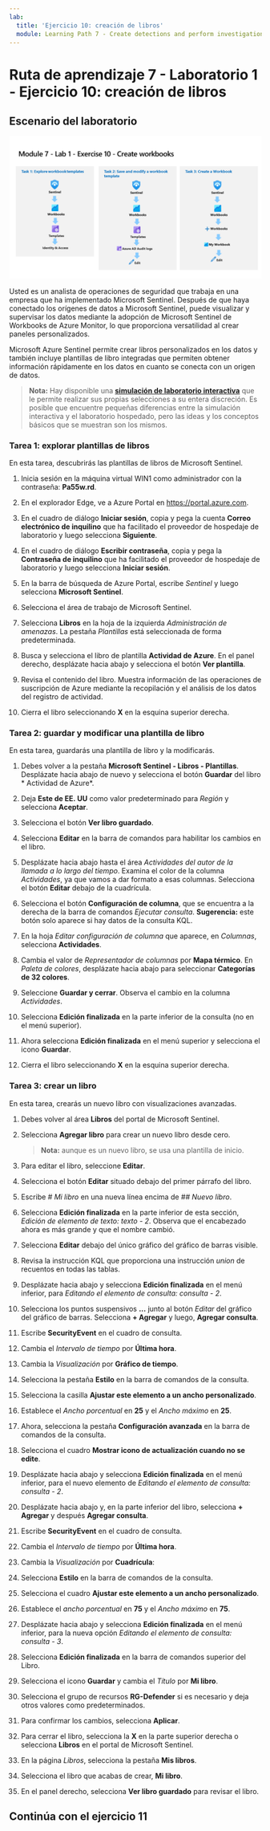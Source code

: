 ```yaml
---
lab:
  title: 'Ejercicio 10: creación de libros'
  module: Learning Path 7 - Create detections and perform investigations using Microsoft Sentinel
---
```


# Ruta de aprendizaje 7 - Laboratorio 1 - Ejercicio 10: creación de libros

## Escenario del laboratorio

![Introducción al laboratorio.](../Media/SC-200-Lab_Diagrams_Mod7_L1_Ex10.png)

Usted es un analista de operaciones de seguridad que trabaja en una empresa que ha implementado Microsoft Sentinel. Después de que haya conectado los orígenes de datos a Microsoft Sentinel, puede visualizar y supervisar los datos mediante la adopción de Microsoft Sentinel de Workbooks de Azure Monitor, lo que proporciona versatilidad al crear paneles personalizados. 

Microsoft Azure Sentinel permite crear libros personalizados en los datos y también incluye plantillas de libro integradas que permiten obtener información rápidamente en los datos en cuanto se conecta con un origen de datos.

>**Nota:** Hay disponible una **[simulación de laboratorio interactiva](https://mslabs.cloudguides.com/guides/SC-200%20Lab%20Simulation%20-%20Create%20workbooks)** que le permite realizar sus propias selecciones a su entera discreción. Es posible que encuentre pequeñas diferencias entre la simulación interactiva y el laboratorio hospedado, pero las ideas y los conceptos básicos que se muestran son los mismos. 


### Tarea 1: explorar plantillas de libros

En esta tarea, descubrirás las plantillas de libros de Microsoft Sentinel.

1. Inicia sesión en la máquina virtual WIN1 como administrador con la contraseña: **Pa55w.rd**.  

1. En el explorador Edge, ve a Azure Portal en https://portal.azure.com.

1. En el cuadro de diálogo **Iniciar sesión**, copia y pega la cuenta **Correo electrónico de inquilino** que ha facilitado el proveedor de hospedaje de laboratorio y luego selecciona **Siguiente**.

1. En el cuadro de diálogo **Escribir contraseña**, copia y pega la **Contraseña de inquilino** que ha facilitado el proveedor de hospedaje de laboratorio y luego selecciona **Iniciar sesión**.

1. En la barra de búsqueda de Azure Portal, escribe *Sentinel* y luego selecciona **Microsoft Sentinel**.

1. Selecciona el área de trabajo de Microsoft Sentinel.

1. Selecciona **Libros** en la hoja de la izquierda *Administración de amenazas*. La pestaña *Plantillas* está seleccionada de forma predeterminada.

1. Busca y selecciona el libro de plantilla **Actividad de Azure**. En el panel derecho, desplázate hacia abajo y selecciona el botón **Ver plantilla**.

1. Revisa el contenido del libro. Muestra información de las operaciones de suscripción de Azure mediante la recopilación y el análisis de los datos del registro de actividad.

1. Cierra el libro seleccionando **X** en la esquina superior derecha.


### Tarea 2: guardar y modificar una plantilla de libro

En esta tarea, guardarás una plantilla de libro y la modificarás.

1. Debes volver a la pestaña **Microsoft Sentinel - Libros - Plantillas**. Desplázate hacia abajo de nuevo y selecciona el botón **Guardar** del libro * Actividad de Azure*. 

1. Deja **Este de EE. UU** como valor predeterminado para *Región* y selecciona **Aceptar**.

1. Selecciona el botón **Ver libro guardado**.

1. Selecciona **Editar** en la barra de comandos para habilitar los cambios en el libro.

1. Desplázate hacia abajo hasta el área *Actividades del autor de la llamada a lo largo del tiempo*. Examina el color de la columna *Actividades*, ya que vamos a dar formato a esas columnas. Selecciona el botón **Editar** debajo de la cuadrícula.

1. Selecciona el botón **Configuración de columna**, que se encuentra a la derecha de la barra de comandos *Ejecutar consulta*. **Sugerencia:** este botón solo aparece si hay datos de la consulta KQL.

1. En la hoja *Editar configuración de columna* que aparece, en *Columnas*, selecciona **Actividades**.

1. Cambia el valor de *Representador de columnas* por **Mapa térmico**. En *Paleta de colores*, desplázate hacia abajo para seleccionar **Categorías de 32 colores**.

1. Seleccione **Guardar y cerrar**. Observa el cambio en la columna *Actividades*.

1. Selecciona **Edición finalizada** en la parte inferior de la consulta (no en el menú superior).

1. Ahora selecciona **Edición finalizada** en el menú superior y selecciona el icono **Guardar**. 

1. Cierra el libro seleccionando **X** en la esquina superior derecha.


### Tarea 3: crear un libro

En esta tarea, crearás un nuevo libro con visualizaciones avanzadas.

1. Debes volver al área **Libros** del portal de Microsoft Sentinel.

1. Selecciona **Agregar libro** para crear un nuevo libro desde cero. 

    >**Nota:** aunque es un nuevo libro, se usa una plantilla de inicio.

1. Para editar el libro, seleccione **Editar**.

1. Selecciona el botón **Editar** situado debajo del primer párrafo del libro.

1. Escribe *# Mi libro* en una nueva línea encima de *## Nuevo libro*.

1. Selecciona **Edición finalizada** en la parte inferior de esta sección, *Edición de elemento de texto: texto - 2*. Observa que el encabezado ahora es más grande y que el nombre cambió.

1. Selecciona **Editar** debajo del único gráfico del gráfico de barras visible.

1. Revisa la instrucción KQL que proporciona una instrucción *union* de recuentos en todas las tablas.

1. Desplázate hacia abajo y selecciona **Edición finalizada** en el menú inferior, para *Editando el elemento de consulta: consulta - 2*.

1. Selecciona los puntos suspensivos **...** junto al botón *Editar* del gráfico del gráfico de barras. Selecciona **+ Agregar** y luego, **Agregar consulta**.

1. Escribe **SecurityEvent** en el cuadro de consulta.

1. Cambia el *Intervalo de tiempo* por **Última hora**.

1. Cambia la *Visualización* por **Gráfico de tiempo**.

1. Selecciona la pestaña **Estilo** en la barra de comandos de la consulta.

1. Selecciona la casilla **Ajustar este elemento a un ancho personalizado**.

1. Establece el *Ancho porcentual* en **25** y el *Ancho máximo* en **25**.

1. Ahora, selecciona la pestaña **Configuración avanzada** en la barra de comandos de la consulta.

1. Selecciona el cuadro **Mostrar icono de actualización cuando no se edite**. 

1. Desplázate hacia abajo y selecciona **Edición finalizada** en el menú inferior, para el nuevo elemento de *Editando el elemento de consulta: consulta - 2*.

1. Desplázate hacia abajo y, en la parte inferior del libro, selecciona **+ Agregar** y después **Agregar consulta**.

1. Escribe **SecurityEvent** en el cuadro de consulta.

1. Cambia el *Intervalo de tiempo* por **Última hora**.

1. Cambia la *Visualización* por **Cuadrícula**:

1. Selecciona **Estilo** en la barra de comandos de la consulta.

1. Selecciona el cuadro **Ajustar este elemento a un ancho personalizado**.

1. Establece el *ancho porcentual* en **75** y el *Ancho máximo* en **75**.

1. Desplázate hacia abajo y selecciona **Edición finalizada** en el menú inferior, para la nueva opción *Editando el elemento de consulta: consulta - 3*.

1. Selecciona **Edición finalizada** en la barra de comandos superior del Libro.

1. Selecciona el icono **Guardar** y cambia el *Título* por **Mi libro**.

1. Selecciona el grupo de recursos **RG-Defender** si es necesario y deja otros valores como predeterminados.

1.  Para confirmar los cambios, selecciona **Aplicar**. 

1. Para cerrar el libro, selecciona la **X** en la parte superior derecha o selecciona **Libros** en el portal de Microsoft Sentinel.

1. En la página *Libros*, selecciona la pestaña **Mis libros**.

1. Selecciona el libro que acabas de crear, **Mi libro**.

1. En el panel derecho, selecciona **Ver libro guardado** para revisar el libro.

## Continúa con el ejercicio 11
